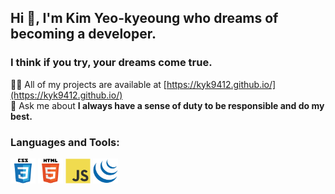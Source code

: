 <h2 align="left">Hi 👋, I'm Kim Yeo-kyeoung who dreams of becoming a developer.</h2>
<h3 align="">I think if you try, your dreams come true.</h3>
<!--<p align="left"> <img src="https://komarev.com/ghpvc/?username=kyk9412&label=Profile%20views&color=0e75b6&style=flat" alt="kyk9412" /> </p>-->

👨‍💻 All of my projects are available at [https://kyk9412.github.io/](https://kyk9412.github.io/) <br/>
💬 Ask me about **I always have a sense of duty to be responsible and do my best.**

<!-- <h3 align="left">Connect with me:</h3>-->

<h3 align="left">Languages and Tools:</h3>
<p align="left"> <a href="https://www.w3schools.com/css/" target="_blank" rel="noreferrer"> 
  <img src="https://raw.githubusercontent.com/devicons/devicon/master/icons/css3/css3-original-wordmark.svg" alt="css3" width="40" height="40"/></a> 
  <a href="https://www.w3.org/html/" target="_blank" rel="noreferrer"> <img src="https://raw.githubusercontent.com/devicons/devicon/master/icons/html5/html5-original-wordmark.svg" alt="html5" width="40" height="40"/></a> 
  <a href="https://developer.mozilla.org/en-US/docs/Web/JavaScript" target="_blank" rel="noreferrer"> 
    <img src="https://raw.githubusercontent.com/devicons/devicon/master/icons/javascript/javascript-original.svg" alt="javascript" width="40" height="40"/></a> 
<a href="https://developer.mozilla.org/en-US/docs/Web/jquery" target="_blank" rel="noreferrer"> 
  <img src="https://raw.githubusercontent.com/devicons/devicon/master/icons/jquery/jquery-original.svg" alt="jquery" width="40" height="40"/> </a> 
</p>

<!--
<p><img align="left" src="https://github-readme-stats.vercel.app/api/top-langs?username=kyk9412&show_icons=true&locale=en&layout=compact" alt="kyk9412" /></p>
<p>&nbsp;<img align="center" src="https://github-readme-stats.vercel.app/api?username=kyk9412&show_icons=true&locale=en" alt="kyk9412" /></p>-->
